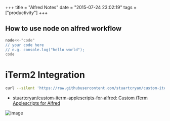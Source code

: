 +++
title = "Alfred Notes"
date = "2015-07-24 23:02:19"
tags = ["productivity"]
+++

## How to use node on alfred workflow

```sh
node<<-"code"
// your code here
// e.g. console.log("hello world");
code
```
<!--more-->

# iTerm2 Integration

```sh
curl --silent 'https://raw.githubusercontent.com/stuartcryan/custom-iterm-applescripts-for-alfred/master/custom_iterm_script_iterm_2.9.applescript' | pbcopy
```

- [stuartcryan/custom-iterm-applescripts-for-alfred: Custom iTerm Applescripts for Alfred](https://github.com/stuartcryan/custom-iterm-applescripts-for-alfred)

![image](https://camo.githubusercontent.com/21089022b858e00d25a1b70ab1467c1308c4cf3e/687474703a2f2f692e696d6775722e636f6d2f6e3356444f386c2e676966)
